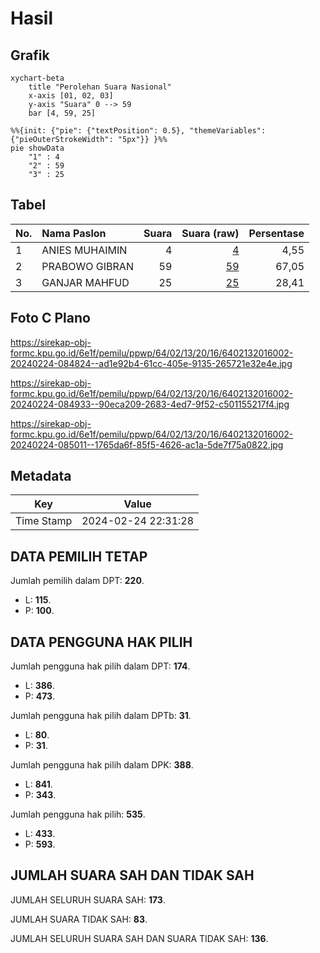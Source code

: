 # Hasil

## Grafik

```mermaid
xychart-beta
    title "Perolehan Suara Nasional"
    x-axis [01, 02, 03]
    y-axis "Suara" 0 --> 59
    bar [4, 59, 25]
```

```mermaid
%%{init: {"pie": {"textPosition": 0.5}, "themeVariables": {"pieOuterStrokeWidth": "5px"}} }%%
pie showData
    "1" : 4
    "2" : 59
    "3" : 25
```

## Tabel

| No. | Nama Paslon    | Suara | Suara (raw) | Persentase |
|:--- |:-------------- | -----:| -----------:| ----------:|
| 1   | ANIES MUHAIMIN | 4     | [4][p-1]    | 4,55       |
| 2   | PRABOWO GIBRAN | 59    | [59][p-2]   | 67,05      |
| 3   | GANJAR MAHFUD  | 25    | [25][p-3]   | 28,41      |


[p-1]: https://github.com/gigit-pemilu/pemilu-2024/blob/main/pilpres/hitung-suara/sub/64-kalimantan-timur/sub/02-kutai-kartanegara/sub/13-samboja/sub/2016-bukit-raya/sub/002-tps/sub/paslon-1.txt
[p-2]: https://github.com/gigit-pemilu/pemilu-2024/blob/main/pilpres/hitung-suara/sub/64-kalimantan-timur/sub/02-kutai-kartanegara/sub/13-samboja/sub/2016-bukit-raya/sub/002-tps/sub/paslon-2.txt
[p-3]: https://github.com/gigit-pemilu/pemilu-2024/blob/main/pilpres/hitung-suara/sub/64-kalimantan-timur/sub/02-kutai-kartanegara/sub/13-samboja/sub/2016-bukit-raya/sub/002-tps/sub/paslon-3.txt

## Foto C Plano

https://sirekap-obj-formc.kpu.go.id/6e1f/pemilu/ppwp/64/02/13/20/16/6402132016002-20240224-084824--ad1e92b4-61cc-405e-9135-265721e32e4e.jpg

https://sirekap-obj-formc.kpu.go.id/6e1f/pemilu/ppwp/64/02/13/20/16/6402132016002-20240224-084933--90eca209-2683-4ed7-9f52-c501155217f4.jpg

https://sirekap-obj-formc.kpu.go.id/6e1f/pemilu/ppwp/64/02/13/20/16/6402132016002-20240224-085011--1765da6f-85f5-4626-ac1a-5de7f75a0822.jpg


## Metadata

| Key        | Value               |
| ---------- | ------------------- |
| Time Stamp | 2024-02-24 22:31:28 |


## DATA PEMILIH TETAP

Jumlah pemilih dalam DPT: **220**.
 * L: **115**.
 * P: **100**.

## DATA PENGGUNA HAK PILIH

Jumlah pengguna hak pilih dalam DPT: **174**.
 * L: **386**.
 * P: **473**.

Jumlah pengguna hak pilih dalam DPTb: **31**.
 * L: **80**.
 * P: **31**.

Jumlah pengguna hak pilih dalam DPK: **388**.
 * L: **841**.
 * P: **343**.

Jumlah pengguna hak pilih: **535**.
 * L: **433**.
 * P: **593**.

## JUMLAH SUARA SAH DAN TIDAK SAH

JUMLAH SELURUH SUARA SAH: **173**.

JUMLAH SUARA TIDAK SAH: **83**.

JUMLAH SELURUH SUARA SAH DAN SUARA TIDAK SAH: **136**.


